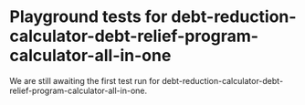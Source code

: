 # Playground tests for debt-reduction-calculator-debt-relief-program-calculator-all-in-one
We are still awaiting the first test run for debt-reduction-calculator-debt-relief-program-calculator-all-in-one.

